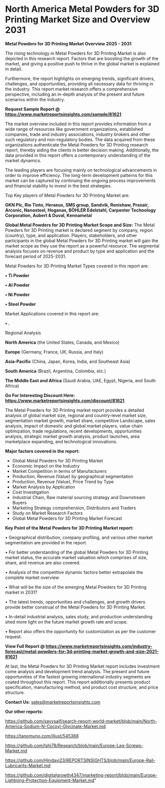 # North America Metal Powders for 3D Printing Market Size and Overview 2031

<Strong> Metal Powders for 3D Printing Market Overview 2025 - 2031</strong>

The rising technology in Metal Powders for 3D Printing Market is also depicted in this research report. Factors that are boosting the growth of the market, and giving a positive push to thrive in the global market is explained in detail.

Furthermore, the report highlights on emerging trends, significant drivers, challenges, and opportunities, providing all necessary data for thriving in the industry. This report market research offers a comprehensive perspective, including an in-depth analysis of the present and future scenarios within the industry.

<strong>Request Sample Report @ <a href=https://www.marketreportsinsights.com/sample/81621>https://www.marketreportsinsights.com/sample/81621</a></strong>

The market overview included in this report provides information from a wide range of resources like government organizations, established companies, trade and industry associations, industry brokers and other such regulatory and non-regulatory bodies. The data acquired from these organizations authenticate the Metal Powders for 3D Printing research report, thereby aiding the clients in better decision making. Additionally, the data provided in this report offers a contemporary understanding of the market dynamics.

The leading players are focusing mainly on technological advancements in order to improve efficiency. The long-term development patterns for this market can be captured by continuing the ongoing process improvements and financial stability to invest in the best strategies.

Top Key players of Metal Powders for 3D Printing Market are:

<strong>GKN Plc, Rio Tinto, Heraeus, SMS group, Sandvik, Renishaw, Praxair, Arconic, Nanosteel, Hoganas, BÖHLER Edelstahl, Carpenter Technology Corporation, Aubert & Duval, Kennametal</strong>

<strong><b>Global Metal Powders for 3D Printing Market Scope and Size:</b></strong>
The Metal Powders for 3D Printing market is declared segment by company, region (country), type, and application. Players, stakeholders, and other participants in the global Metal Powders for 3D Printing market will gain the market scope as they use the report as a powerful resource. The segmental analysis focuses on revenue and product by type and application and the forecast period of 2025-2031.

Metal Powders for 3D Printing Market Types covered in this report are:

<strong>• Ti Powder

• Al Powder

• Ni Powder

• Steel Powder</strong>

Market Applications covered in this report are:

<strong>• .</strong> 

Regional Analysis

<strong>North America</strong> (the United States, Canada, and Mexico)

<strong>Europe</strong> (Germany, France, UK, Russia, and Italy)

<strong>Asia-Pacific</strong> (China, Japan, Korea, India, and Southeast Asia)

<strong>South America</strong> (Brazil, Argentina, Colombia, etc.)

<strong>The Middle East and Africa</strong> (Saudi Arabia, UAE, Egypt, Nigeria, and South Africa)

<strong>Go For Interesting Discount Here: <a href=https://www.marketreportsinsights.com/discount/81621>https://www.marketreportsinsights.com/discount/81621</a></strong>

The Metal Powders for 3D Printing market report provides a detailed analysis of global market size, regional and country-level market size, segmentation market growth, market share, competitive Landscape, sales analysis, impact of domestic and global market players, value chain optimization, trade regulations, recent developments, opportunities analysis, strategic market growth analysis, product launches, area marketplace expanding, and technological innovations.

<strong><b>Major factors covered in the report:</b></strong>
<ul>
  <li>Global Metal Powders for 3D Printing Market </li>
  <li>Economic Impact on the Industry</li>
  <li>Market Competition in terms of Manufacturers</li>
  <li>Production, Revenue (Value) by geographical segmentation</li>
  <li>Production, Revenue (Value), Price Trend by Type</li>
  <li>Market Analysis by Application</li>
  <li>Cost Investigation</li>
  <li>Industrial Chain, Raw material sourcing strategy and Downstream Buyers</li>
  <li>Marketing Strategy comprehension, Distributors and Traders</li>
  <li>Study on Market Research Factors</li>
  <li>Global Metal Powders for 3D Printing Market Forecast</li>
</ul>

<strong><b>Key Point of the Metal Powders for 3D Printing Market report:</b></strong>

• Geographical distribution, company profiling, and various other market segmentation are provided in the report.

• For better understanding of the global Metal Powders for 3D Printing market status, the accurate market valuation which comprises of size, share, and revenue are also covered.

• Analysis of the competitive dynamic factors better extrapolate the complete market overview

• What will be the size of the emerging Metal Powders for 3D Printing market in 2031?

• The latest trends, opportunities and challenges, and growth drivers provide better construal of the Metal Powders for 3D Printing Market.

• In-detail industrial analysis, sales study, and production understanding shed more light on the future market growth rate and scope.

• Report also offers the opportunity for customization as per the customer request.

<strong><b>View Full Report @ <a href=https://www.marketreportsinsights.com/industry-forecast/metal-powders-for-3d-printing-market-growth-and-size-2021-81621>https://www.marketreportsinsights.com/industry-forecast/metal-powders-for-3d-printing-market-growth-and-size-2021-81621</a></b></strong>


At last, the Metal Powders for 3D Printing Market report includes investment come analysis and development trend analysis. The present and future opportunities of the fastest growing international industry segments are coated throughout this report. This report additionally presents product specification, manufacturing method, and product cost structure, and price structure.

<strong>Contact Us:</strong>
sales@marketreportsinsights.com

<strong>Our other reports:</strong>

<a href=https://github.com/sayysaif/search-report-world-market/blob/main/North-America-Sodium-N-Cocoyl-Glycinate-Market.md>https://github.com/sayysaif/search-report-world-market/blob/main/North-America-Sodium-N-Cocoyl-Glycinate-Market.md</a>

<a href=https://tanomuno.com/illust/545368>https://tanomuno.com/illust/545368</a>

<a href=https://github.com/Ishi78/Research/blob/main/Europe-Lag-Screws-Market.md>https://github.com/Ishi78/Research/blob/main/Europe-Lag-Screws-Market.md</a>

<a href=https://github.com/Hindavi23/REPORTSINSIGHTS/blob/main/Europe-Rail-Lubricants-Market.md>https://github.com/Hindavi23/REPORTSINSIGHTS/blob/main/Europe-Rail-Lubricants-Market.md</a>

<a href=https://github.com/digitalgrowth4347/marketing-report/blob/main/Europe-Lightning-Protection-Equipment-Market.md>https://github.com/digitalgrowth4347/marketing-report/blob/main/Europe-Lightning-Protection-Equipment-Market.md</a>"
